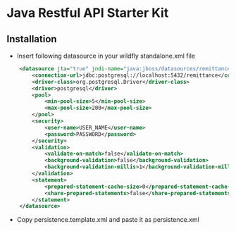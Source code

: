 # Java Restful API Starter Kit

## Installation
* Insert following datasource in your wildfly standalone.xml file

```xml
    <datasource jta="true" jndi-name="java:jboss/datasources/remittance" pool-name="remittance" enabled="true" use-ccm="false">
        <connection-url>jdbc:postgresql://localhost:5432/remittance</connection-url>
        <driver-class>org.postgresql.Driver</driver-class>
        <driver>postgresql</driver>
        <pool>
            <min-pool-size>5</min-pool-size>
            <max-pool-size>200</max-pool-size>
        </pool>
        <security>
            <user-name>USER_NAME</user-name>
            <password>PASSWORD</password>
        </security>
        <validation>
            <validate-on-match>false</validate-on-match>
            <background-validation>false</background-validation>
            <background-validation-millis>1</background-validation-millis>
        </validation>
        <statement>
            <prepared-statement-cache-size>0</prepared-statement-cache-size>
            <share-prepared-statements>false</share-prepared-statements>
        </statement>
    </datasource>
```   
    
* Copy persistence.template.xml and paste it as persistence.xml
